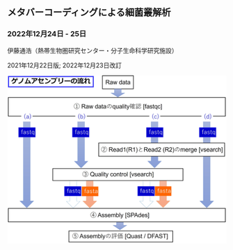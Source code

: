 ## メタバーコーディングによる細菌叢解析
### 2022年12月24日 - 25日

伊藤通浩（熱帯生物圏研究センター・分子生命科学研究施設）

2021年12月22日版; 2022年12月23日改訂

<img src="https://raw.githubusercontent.com/wachinakatada/23_seimeijoho/main/Ito/Figure/ゲノムアセンブリーの流れ.jpg" width="1000">

